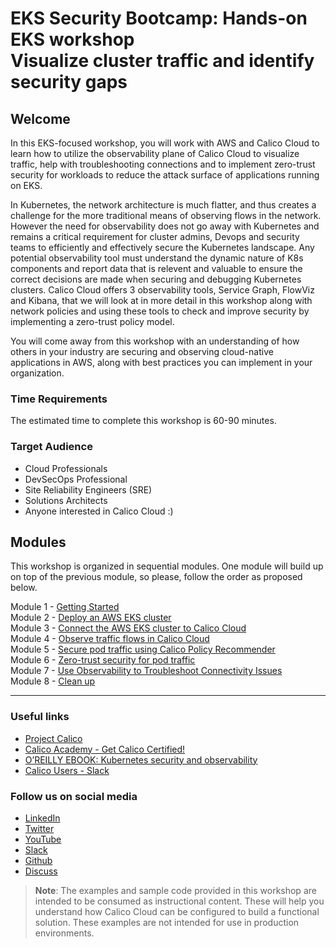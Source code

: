 # EKS Security Bootcamp: Hands-on EKS workshop </br> Visualize cluster traffic and identify security gaps

## Welcome

In this EKS-focused workshop, you will work with AWS and Calico Cloud to learn how to utilize the observability plane of Calico Cloud to visualize traffic, help with troubleshooting connections and to implement zero-trust security for workloads to reduce the attack surface of applications running on EKS.  

In Kubernetes, the network architecture is much flatter, and thus creates a challenge for the more traditional means of observing flows in the network. However the need for observability does not go away with Kubernetes and remains a critical requirement for cluster admins, Devops and security teams to efficiently and effectively secure the Kubernetes landscape. Any potential observability tool must understand the dynamic nature of K8s components and report data that is relevent and valuable to ensure the correct decisions are made when securing and debugging Kubernetes clusters. Calico Cloud offers 3 observability tools, Service Graph, FlowViz and Kibana, that we will look at in more detail in this workshop along with network policies and using these tools to check and improve security by implementing a zero-trust policy model.

You will come away from this workshop with an understanding of how others in your industry are securing and observing cloud-native applications in AWS, along with best practices you can implement in your organization.

### Time Requirements

The estimated time to complete this workshop is 60-90 minutes.

### Target Audience

- Cloud Professionals
- DevSecOps Professional
- Site Reliability Engineers (SRE)
- Solutions Architects
- Anyone interested in Calico Cloud :)

## Modules

This workshop is organized in sequential modules. One module will build up on top of the previous module, so please, follow the order as proposed below.

Module 1 - [Getting Started](modules/module-1-getting-started.md)  
Module 2 - [Deploy an AWS EKS cluster](modules/module-2-deploy-eks.md)  
Module 3 - [Connect the AWS EKS cluster to Calico Cloud](modules/module-3-connect-calicocloud.md)  
Module 4 - [Observe traffic flows in Calico Cloud](modules/module-4-observe-traffic.md)  
Module 5 - [Secure pod traffic using Calico Policy Recommender](modules/module-5-secure-pod-traffic.md)  
Module 6 - [Zero-trust security for pod traffic](modules/module-6-zero-trust-security.md)</br>
Module 7 - [Use Observability to Troubleshoot Connectivity Issues](modules/module-7-troubleshooting.md)</br>
Module 8 - [Clean up](/modules/module-8-clean-up.md)  

---

### Useful links

- [Project Calico](https://www.tigera.io/project-calico/)
- [Calico Academy - Get Calico Certified!](https://academy.tigera.io/)
- [O’REILLY EBOOK: Kubernetes security and observability](https://www.tigera.io/lp/kubernetes-security-and-observability-ebook)
- [Calico Users - Slack](https://slack.projectcalico.org/)

### Follow us on social media

- [LinkedIn](https://www.linkedin.com/company/tigera/)
- [Twitter](https://twitter.com/tigeraio)
- [YouTube](https://www.youtube.com/channel/UC8uN3yhpeBeerGNwDiQbcgw/)
- [Slack](https://calicousers.slack.com/)
- [Github](https://github.com/tigera-solutions/)
- [Discuss](https://discuss.projectcalico.tigera.io/)

> **Note**: The examples and sample code provided in this workshop are intended to be consumed as instructional content. These will help you understand how Calico Cloud can be configured to build a functional solution. These examples are not intended for use in production environments.
